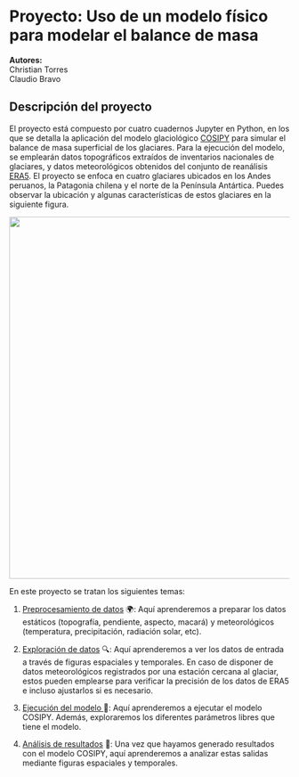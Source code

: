 # Proyecto: Uso de un modelo físico para modelar el balance de masa

**Autores:** <br />
Christian Torres <br />
Claudio Bravo

## Descripción del proyecto

El proyecto está compuesto por cuatro cuadernos Jupyter en Python, en los que se detalla la aplicación del modelo glaciológico [COSIPY](https://cryo-tools.org/tools/cosipy/) para simular el balance de masa superficial de los glaciares. Para la ejecución del modelo, se emplearán datos topográficos extraídos de inventarios nacionales de glaciares, y datos meteorológicos obtenidos del conjunto de  reanálisis [ERA5](https://cds-beta.climate.copernicus.eu/). El proyecto se enfoca en cuatro glaciares ubicados en los Andes peruanos, la Patagonia chilena y el norte de la Península Antártica. Puedes observar la ubicación y algunas características de estos glaciares en la siguiente figura.

<img src="img/mapa_taller.png" width="650"> <br>

En este proyecto se tratan los siguientes temas:

1. [Preprocesamiento de datos](https://github.com/cryohydromettools/Proyecto_MB_COSIPY/blob/main/1_Preprocesamiento.ipynb) :earth_africa:: Aquí aprenderemos a preparar los datos estáticos (topografía, pendiente, aspecto, macará) y meteorológicos (temperatura, precipitación, radiación solar, etc).

2. [Exploración de datos](https://github.com/cryohydromettools/Proyecto_MB_COSIPY/blob/main/2_Exploracion_datos.ipynb) :mag:: Aquí aprenderemos a ver los datos de entrada a través de figuras espaciales y temporales. En caso de disponer de datos meteorológicos registrados por una estación cercana al glaciar, estos pueden emplearse para verificar la precisión de los datos de ERA5 e incluso ajustarlos si es necesario.

3. [Ejecución del modelo ]() :rocket:: Aquí aprenderemos a ejecutar el modelo COSIPY. Además, exploraremos los diferentes parámetros libres que tiene el modelo.

4. [Análisis de resultados]() :dart:: Una vez que hayamos generado resultados con el modelo COSIPY, aquí aprenderemos a analizar estas salidas mediante figuras espaciales y temporales.



